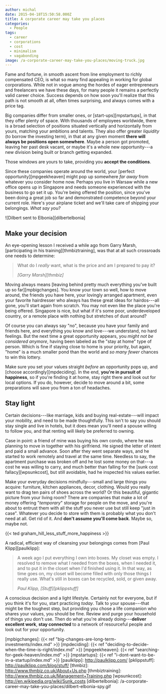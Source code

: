 ```yaml
---
author: michal
date: 2015-04-18T15:50:58.000Z
title: A corporate career may take you places
categories:
  - People
tags:
  - career
  - corporations
  - cost
  - minimalism
  - vagabonding
image: /a-corporate-career-may-take-you-places/moving-truck.jpg
---
```


Fame and fortune, in smooth ascent from line employment to richly compensated CEO, is what so many find appealing in working for global corporations. While not in vogue among the hordes of eager entrepreneurs and freelancers we have these days, for many people it remains a perfectly valid career choice. Success depends on how soon you'll realize that this path is not smooth at all, often times surprising, and always comes with a price tag.

<!--more-->

Big companies differ from smaller ones, or [start-ups][mpstartups], in that they offer plenty of space. With thousands of employees worldwide, there is a broad selection of positions situated vertically and horizontally from yours, matching your ambitions and talents. They also offer greater _liquidity_ (to borrow the investing term), in that at any given moment __there will always be positions open somewhere__. Maybe a person got promoted, leaving her past desk vacant, or maybe it's a whole new opportunity---a new division being built or branch getting expanded.

Those windows are yours to take, providing you __accept the conditions__.

Since these companies operate around the world, your [perfect opportunity][mpgeekheaven] might pop up somewhere _far away_ from whatever you consider home now. Perhaps you live in Warsaw while a new office opens up in Singapore and needs someone experienced with the business to go set it up. You're being offered the position, since you've been doing a great job so far and demonstrated competence beyond your current role. Here's your airplane ticket and we'll take care of shipping your belongings. _What say you?_

![Dilbert sent to Elbonia][dilbertelbonia]

## Make your decision

An eye-opening lesson I received a while ago from Garry Marsh, [participating in his training][thmbiztraining], was that at all such crossroads one needs to determine:

> What do I *really* want, what is the price and am I prepared to pay it?
>
> <cite>[Garry Marsh][thmbiz]</cite>

Moving always means [leaving behind pretty much everything you've built up so far][mpbigchanges]. You know your town so well, how to move around, the friends you have here, your lovingly arranged apartment, even your favorite hairdresser who always has these great ideas for hairdos---all gone, you'll start again from scratch. You may not even like the place you're being offered. Singapore is nice, but what if it's some poor, underdeveloped country, or a remote place with nothing but stretches of dust around?

Of course you can always say "no", because you have your family and friends here, and everything you know and love---we understand, no hard feelings. But the next time a great opportunity appears, you _might not be considered anymore_, having been labeled as the "stay at home" type of person. Which is fine if staying close to home is your priority, but again, "home" is a much smaller pond than the world and _so many fewer_ chances to win this lottery.

Make sure you set your values straight _before_ an opportunity pops up, and [choose accordingly][mpdeciding]. In the end, __you're in pursuit of happiness__, so if you're finding it at home, stay right there and look out for local options. If you do, however, decide to move around a bit, some preparations will save you from a ton of headaches.

## Stay light

Certain decisions---like marriage, kids and buying real-estate---will impact your mobility, and need to be made thoughtfully. This isn't to say you should stay single and live in hotels, but it does mean you'll need a spouse willing to follow you, and that renting will likely be preferred to owning.

Case in point: a friend of mine was buying his own condo, where he was planning to move in together with his girlfriend. He signed the letter of intent and paid a small advance. Soon after they went separate ways, and he started to work remotely and travel at the same time. Needless to say, the apartment purchase was broken off and he lost some money on that---a cost he was willing to carry, and much better than falling for the [sunk cost fallacy][wpsunkcost], but still avoidable, had he inspected his values earlier.

Make your everyday decisions mindfully---small and large things you acquire: furniture, kitchen appliances, decor, clothing. Would you really want to drag ten pairs of shoes across the world? Or this beautiful, gigantic picture from your living room? There are companies that make a lot of money offering "_temporary_" storage for people on the move, and you're about to entrust them with all the stuff you never use but still keep "just in case". Whatever you decide to store with them is probably what you don't need at all. Get rid of it. And __don't assume you'll come back__. Maybe so, maybe not.

{{< ted graham_hill_less_stuff_more_happiness >}}

A radical, efficient way of cleansing your belongings comes from [Paul Klipp][paulklipp]:

> A week ago I put everything I own into boxes. My closet was empty. I resolved to remove what I needed from the boxes, when I needed it, and to put it in the closet when I'd finished using it. In that way, as time goes on, my closet will become filled with only those things I really use. What's still in boxes can be recycled, sold, or given away.
>
> <cite>Paul Klipp, [Stuff][pklippstuff]</cite>

A conscious decision and a light lifestyle. Certainly not for everyone, but if you think it's for you, start practicing _today_. Talk to your spouse---that might be the toughest step, but providing you chose a life companion who shares your values, you should be fine. Review and purge your household of things you don't use. Then do what you're already doing---__deliver excellent work__, __stay connected__ to a network of resourceful people and look out for your opportunity.

[mpbigchanges]: {{< ref "big-changes-are-long-term-investments/index.md" >}}
[mpdeciding]: {{< ref "deciding-to-decide-when-the-time-is-right/index.md" >}}
[mpgeekheaven]: {{< ref "searching-for-geek-heaven/index.md" >}}
[mpstartups]: {{< ref "i-dont-want-to-be-in-a-startup/index.md" >}}
[paulklipp]: http://paulklipp.com/
[pklippstuff]: http://paulklipp.com/blog/stuff/
[thmbiz]: http://www.thmbiz.co.uk/About+Us.php
[thmbiztraining]: http://www.thmbiz.co.uk/Management+Training.php
[wpsunkcost]: http://en.wikipedia.org/wiki/Sunk_costs
[dilbertelbonia]: /a-corporate-career-may-take-you-places/dilbert-elbonia-spy.gif

